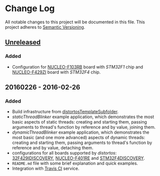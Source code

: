 Change Log
==========

All notable changes to this project will be documented in this file. This project adheres to
[Semantic Versioning](http://semver.org/).

[Unreleased](https://github.com/DISTORTEC/distortosExamples/compare/v20160226...HEAD)
--------------------------------------------------------------------------

### Added

- Configuration for
[NUCLEO-F103RB](http://www.st.com/web/catalog/tools/FM116/SC959/SS1532/LN1847/PF259875?icmp=nucleo-ipf_pron_pr-nucleo_feb2014&sc=nucleoF103RB-pr) board with *STM32F1* chip and
[NUCLEO-F429ZI](http://www.st.com/web/catalog/tools/FM116/SC959/SS1532/LN1847/PF262637) board with *STM32F4* chip.

20160226 - 2016-02-26
---------------------

### Added

- Build infrastructure from [distortosTemplateSubfolder](https://github.com/DISTORTEC/distortosTemplateSubfolder).
- *staticThreadBlinker* example application, which demonstrates the most basic aspects of static threads: creating and
starting them, passing arguments to thread's function by reference and by value, joining them.
- *dynamicThreadBlinker* example application, which demonstrates the most basic (and one more advanced) aspects of
dynamic threads: creating and starting them, passing arguments to thread's function by reference and by value, detaching
them.
- configurations for all boards supported by *distortos*:
[32F429IDISCOVERY](http://www.st.com/web/catalog/tools/FM116/SC959/SS1532/PF259090),
[NUCLEO-F401RE](http://www.st.com/web/catalog/tools/FM116/SC959/SS1532/LN1847/PF260000?icmp=nucleo-ipf_pron_pr-nucleo_feb2014&sc=nucleoF401RE-pr)
and [STM32F4DISCOVERY](http://www.st.com/web/catalog/tools/FM116/SC959/SS1532/PF252419).
- `README.md` file with some brief explanation and quick examples.
- Integration with [Travis CI](https://travis-ci.org/DISTORTEC/distortosExamples) service.
